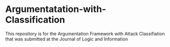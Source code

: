 # Argumentatation-with-Classification
This repository is for the Argumentation Framework with Attack Classifiation that was submitted at the Journal of Logic and Information
